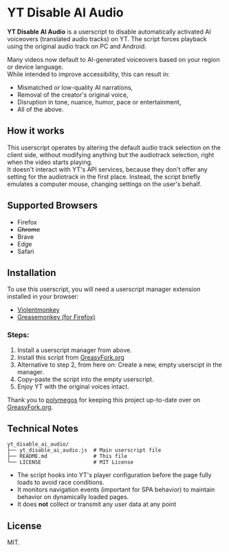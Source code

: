# YT Disable AI Audio

**YT Disable AI Audio** is a userscript to disable automatically activated AI voiceovers (translated audio tracks) on YT. 
The script forces playback using the original audio track on PC and Android.

Many videos now default to AI-generated voiceovers based on your region or device language.<br>
While intended to improve accessibility, this can result in:

- Mismatched or low-quality AI narrations,
- Removal of the creator's original voice,
- Disruption in tone, nuance, humor, pace or entertainment,
- All of the above.

## How it works

This userscript operates by altering the default audio track selection on the client side, without modifying anything but the audiotrack selection, right when the video starts playing.<br>
It doesn't interact with YT's API services, because they don't offer any setting for the audiotrack in the first place. Instead, the script briefly emulates a computer mouse, changing settings on the user's behalf.

## Supported Browsers

- Firefox
- ~~Chrome~~
- Brave
- Edge
- Safari

## Installation

To use this userscript, you will need a userscript manager extension installed in your browser:

- [Violentmonkey](https://violentmonkey.github.io/)
- [Greasemonkey (for Firefox)](https://addons.mozilla.org/en-US/firefox/addon/greasemonkey/)

### Steps:

1. Install a userscript manager from above.
2. Install this script from [GreasyFork.org](https://greasyfork.org/scripts/540430-yt-disable-ai-audio)
3. Alternative to step 2, from here on: Create a new, empty userscipt in the manager.
4. Copy-paste the script into the empty userscript.
5. Enjoy YT with the original voices intact.

Thank you to [polymegos](https://github.com/polymegos) for keeping this project up-to-date over on [GreasyFork.org](https://greasyfork.org/scripts/540430-yt-disable-ai-audio).

## Technical Notes

```
yt_disable_ai_audio/
├── yt_disable_ai_audio.js  # Main userscript file
├── README.md               # This file
└── LICENSE                 # MIT License
```

- The script hooks into YT's player configuration before the page fully loads to avoid race conditions.
- It monitors navigation events (important for SPA behavior) to maintain behavior on dynamically loaded pages.
- It does **not** collect or transmit any user data at any point

## License

MIT.
